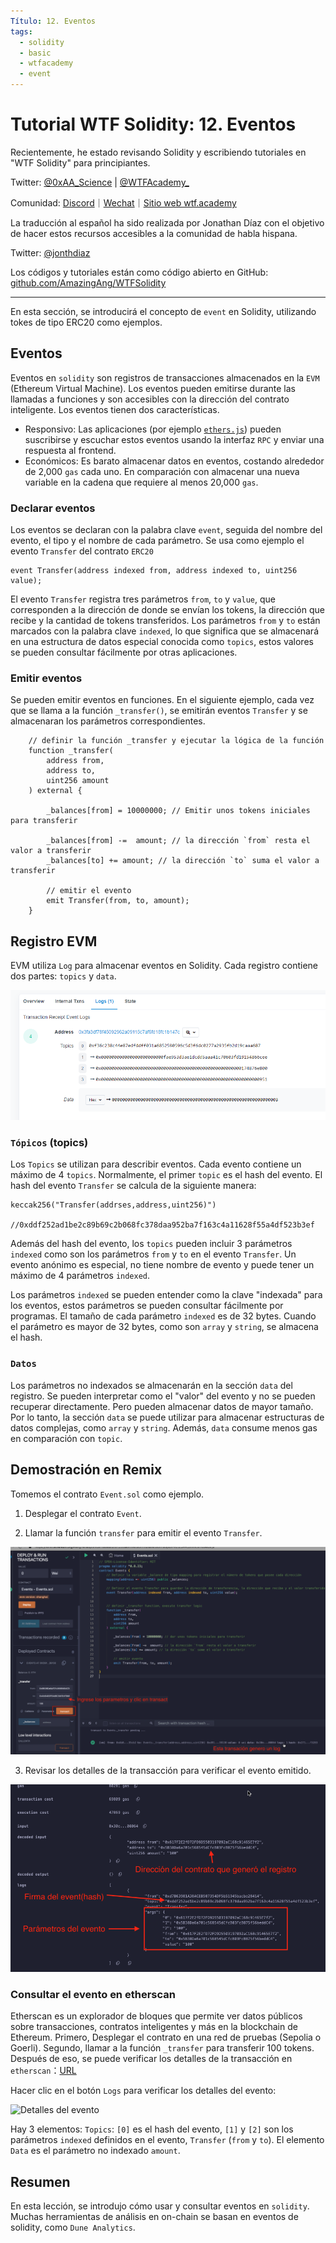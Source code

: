 ```yaml
---
Título: 12. Eventos
tags:
  - solidity
  - basic
  - wtfacademy
  - event
---
```


# Tutorial WTF Solidity: 12. Eventos

Recientemente, he estado revisando Solidity y escribiendo tutoriales en "WTF Solidity" para principiantes.

Twitter: [@0xAA_Science](https://twitter.com/0xAA_Science) | [@WTFAcademy_](https://twitter.com/WTFAcademy_)

Comunidad: [Discord](https://discord.gg/5akcruXrsk)｜[Wechat](https://docs.google.com/forms/d/e/1FAIpQLSe4KGT8Sh6sJ7hedQRuIYirOoZK_85miz3dw7vA1-YjodgJ-A/viewform?usp=sf_link)｜[Sitio web wtf.academy](https://wtf.academy)

La traducción al español ha sido realizada por Jonathan Díaz con el objetivo de hacer estos recursos accesibles a la comunidad de habla hispana.

Twitter: [@jonthdiaz](https://twitter.com/jonthdiaz)

Los códigos y tutoriales están como código abierto en GitHub: [github.com/AmazingAng/WTFSolidity](https://github.com/AmazingAng/WTFSolidity)

-----

En esta sección, se introducirá el concepto de `event` en Solidity, utilizando tokes de tipo ERC20 como ejemplos.

## Eventos
Eventos en `solidity` son registros de transacciones almacenados en la `EVM` (Ethereum Virtual Machine). Los eventos pueden emitirse durante las llamadas a funciones y son accesibles con la dirección del contrato inteligente. Los eventos tienen dos características.

- Responsivo: Las aplicaciones (por ejemplo [`ethers.js`](https://learnblockchain.cn/docs/ethers.js/api-contract.html#id18)) pueden suscribirse y escuchar estos eventos usando la interfaz `RPC` y enviar una respuesta al frontend.  
- Económicos: Es barato almacenar datos en eventos, costando alrededor de 2,000 `gas` cada uno. En comparación con almacenar una nueva variable en la cadena que requiere al menos 20,000 `gas`. 

### Declarar eventos 
Los eventos se declaran con la palabra clave `event`, seguida del nombre del evento, el tipo y el nombre de cada parámetro. Se usa como ejemplo el evento `Transfer` del contrato `ERC20`
```solidity
event Transfer(address indexed from, address indexed to, uint256 value);
```
El evento `Transfer` registra tres parámetros `from`, `to` y `value`, que corresponden a la dirección de donde se envían los tokens, la dirección que recibe y la cantidad de tokens transferidos. Los parámetros `from` y `to` están marcados con la palabra clave `indexed`, lo que significa que se almacenará en una estructura de datos especial conocida como `topics`, estos valores se pueden consultar fácilmente por otras aplicaciones.


### Emitir eventos
Se pueden emitir eventos en funciones. En el siguiente ejemplo, cada vez que se llama a la función `_transfer()`, se emitirán eventos `Transfer` y se almacenaran los parámetros correspondientes.
```solidity
    // definir la función _transfer y ejecutar la lógica de la función
    function _transfer(
        address from,
        address to,
        uint256 amount
    ) external {

        _balances[from] = 10000000; // Emitir unos tokens iniciales para transferir

        _balances[from] -=  amount; // la dirección `from` resta el valor a transferir
        _balances[to] += amount; // la dirección `to` suma el valor a transferir

        // emitir el evento
        emit Transfer(from, to, amount);
    }
```

## Registro EVM

EVM utiliza `Log` para almacenar eventos en Solidity. Cada registro contiene dos partes: `topics` y `data`.

![](img/12-3.jpg)

### `Tópicos` (topics)

Los `Topics` se utilizan para describir eventos. Cada evento contiene un máximo de 4 `topics`. Normalmente, el primer `topic` es el hash del evento. 
El hash del evento `Transfer` se calcula de la siguiente manera:

```solidity
keccak256("Transfer(addrses,address,uint256)")

//0xddf252ad1be2c89b69c2b068fc378daa952ba7f163c4a11628f55a4df523b3ef
```

Además del hash del evento, los `topics` pueden incluir 3 parámetros `indexed` como son los parámetros `from` y `to` en el evento `Transfer`. Un evento anónimo es especial, no tiene nombre de evento y puede tener un máximo de 4 parámetros `indexed`.

Los parámetros `indexed` se pueden entender como la clave "indexada" para los eventos, estos parámetros se pueden consultar fácilmente por programas. El tamaño de cada parámetro `indexed` es de 32 bytes. Cuando el parámetro es mayor de 32 bytes, como son `array` y `string`, se almacena el hash.

### `Datos`

Los parámetros no indexados se almacenarán en la sección `data` del registro. Se pueden interpretar como el "valor" del evento y no se pueden recuperar directamente. Pero pueden almacenar datos de mayor tamaño. Por lo tanto, la sección `data` se puede utilizar para almacenar estructuras de datos complejas, como `array` y `string`. Además, `data` consume menos gas en comparación con `topic`.

## Demostración en Remix
Tomemos el contrato `Event.sol` como ejemplo.

1. Desplegar el contrato `Event`.

2. Llamar la función `transfer` para emitir el evento `Transfer`.

![](./img/12-1_es.png)

3. Revisar los detalles de la transacción para verificar el evento emitido.

![](./img/12-2_es.png)

### Consultar el evento en etherscan

Etherscan es un explorador de bloques que permite ver datos públicos sobre transacciones, contratos inteligentes y más en la blockchain de Ethereum. Primero, Desplegar el contrato en una red de pruebas (Sepolia o Goerli). Segundo, llamar a la función `_transfer` para transferir 100 tokens. Después de eso, se puede verificar los detalles de la transacción en `etherscan`：[URL](https://rinkeby.etherscan.io/tx/0x8cf87215b23055896d93004112bbd8ab754f081b4491cb48c37592ca8f8a36c7)

Hacer clic en el botón `Logs` para verificar los detalles del evento:

![Detalles del evento](https://images.mirror-media.xyz/publication-images/gx6_wDMYEl8_Gc_JkTIKn.png?height=980&width=1772)

Hay 3 elementos: `Topics`: `[0]` es el hash del evento, `[1]` y `[2]` son los parámetros `indexed` definidos en el evento, `Transfer` (`from` y `to`). El elemento `Data` es el parámetro no indexado `amount`.

## Resumen
En esta lección, se introdujo cómo usar y consultar eventos en `solidity`. Muchas herramientas de análisis en on-chain se basan en eventos de solidity, como `Dune Analytics`.
